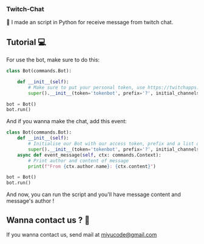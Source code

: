 ### Twitch-Chat

📜 I made an script in Python for receive message from twitch chat.

## Tutorial 💻

For use the bot, make sure to do this:

```py
class Bot(commands.Bot):

    def __init__(self):
        # Make sure to put your personal token, use https://twitchapps.com/tmi/ for generate a random token.
        super().__init__(token='tokenbot', prefix='?', initial_channels=['channelname'])

bot = Bot()
bot.run()
```

And if you wanna make the chat, add this event:

```py
class Bot(commands.Bot):
    def __init__(self):
        # Initialise our Bot with our access token, prefix and a list of channels to join on boot...
        super().__init__(token='tokenbot', prefix='?', initial_channels=['channelname'])
    async def event_message(self, ctx: commands.Context):
        # Print author and content of message
        print(f"From {ctx.author.name}: {ctx.content}")

bot = Bot()
bot.run()
```

And now, you can run the script and you'll have message content and message's author !


## Wanna contact us ? 🤔

If you wanna contact us, send mail at miyucode@gmail.com
